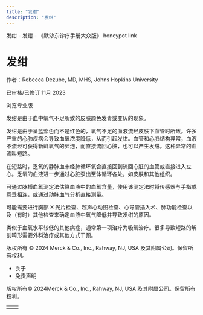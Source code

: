 ```yaml
---
title: "发绀"
description: "发绀"
---
```


﻿发绀 \- 发绀 \- 《默沙东诊疗手册大众版》 honeypot link

# 发绀

作者：Rebecca Dezube, MD, MHS, Johns Hopkins University

已审核/已修订 11月 2023

浏览专业版

发绀是由于血中氧气不足所致的皮肤颜色发青或变灰的现象。

发绀是由于呈蓝紫色而不是红色的，氧气不足的血液流经皮肤下血管时所致。许多严重的心肺疾病会导致血氧浓度降低，从而引起发绀。血管和心脏结构异常，血液不流经可获得新鲜氧气的肺泡，而直接流回心脏，也可以产生发绀。这种异常的血流叫短路。

在短路时，乏氧的静脉血未经肺循环氧合直接回到流回心脏的血管或直接进入左心。乏氧的血液进一步通过心脏泵出至体循环各处，如皮肤和其他组织。

可通过脉搏血氧测定法估算血液中的血氧含量，使用该测定法时将传感器与手指或耳垂相连，或通过动脉血气分析直接测量。

可能需要进行胸部 X 光片检查、超声心动图检查、心导管插入术、肺功能检查以及（有时）其他检查来确定血液中氧气降低并导致发绀的原因。

类似于血氧水平较低的其他病症，通常第一项治疗为吸氧治疗。很多导致短路的解剖畸形需要外科治疗或其他方式干预。



版权所有 © 2024
Merck & Co., Inc., Rahway, NJ, USA 及其附属公司。保留所有权利。

- 关于
- 免责声明

版权所有© 2024Merck & Co., Inc., Rahway, NJ, USA 及其附属公司。保留所有权利。

|     |     |
| --- | --- |
|  |  |